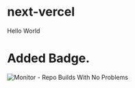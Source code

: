 # next-vercel
Hello World


# Added Badge.    
![Monitor - Repo Builds With No Problems](https://github.com/philgookang/next-vercel/actions/workflows/Monitor%20-%20Repo%20Builds%20With%20No%20Problems/badge.svg)

